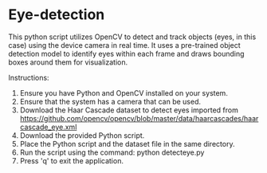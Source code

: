 # Eye-detection

This python script utilizes OpenCV to detect and track objects (eyes, in this case) using the device camera in real time. It uses a pre-trained object detection model to identify eyes within each frame and draws bounding boxes around them for visualization.

Instructions:
1. Ensure you have Python and OpenCV installed on your system.
2. Ensure that the system has a camera that can be used.
3. Download the Haar Cascade dataset to detect eyes imported from https://github.com/opencv/opencv/blob/master/data/haarcascades/haarcascade_eye.xml 
4. Download the provided Python script.
5. Place the Python script and the dataset file in the same directory.
6. Run the script using the command: python detecteye.py
7. Press 'q' to exit the application.
